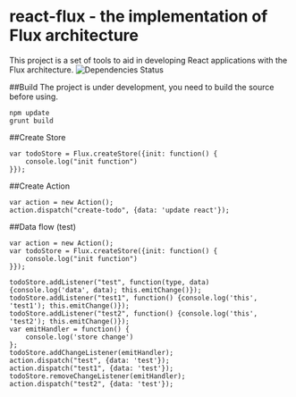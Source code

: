 # react-flux - the implementation of Flux architecture
This project is a set of tools to aid in developing React applications with the Flux architecture.
![Dependencies Status](https://david-dm.org/dothanhlam/react-flux.svg)

##Build
The project is under development, you need to build the source before using.

```
npm update
grunt build
```

##Create Store
```
var todoStore = Flux.createStore({init: function() {
    console.log("init function")
}});
```

##Create Action
```
var action = new Action();
action.dispatch("create-todo", {data: 'update react'});
```

##Data flow (test)
```
var action = new Action();
var todoStore = Flux.createStore({init: function() {
    console.log("init function")
}});

todoStore.addListener("test", function(type, data) {console.log('data', data); this.emitChange()});
todoStore.addListener("test1", function() {console.log('this', 'test1'); this.emitChange()});
todoStore.addListener("test2", function() {console.log('this', 'test2'); this.emitChange()});
var emitHandler = function() {
    console.log('store change')
};
todoStore.addChangeListener(emitHandler);
action.dispatch("test", {data: 'test'});
action.dispatch("test1", {data: 'test'});
todoStore.removeChangeListener(emitHandler);
action.dispatch("test2", {data: 'test'});
```